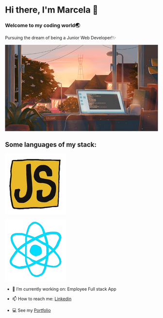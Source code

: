 # Hi there, I'm Marcela 👋

### Welcome to my coding world🌏 
Pursuing the dream of being a Junior Web Developer!✨

![Landing Image](./gifs/calm.gif)

## Some languages of my stack:
<img src="./gifs/js.gif" alt="Javascript" width="200"/>

![React](./gifs/react.gif)


- 🔭 I’m currently working on: Employee Full stack App

- 📫 How to reach me: [Linkedin](https://www.linkedin.com/in/wmarcelamejia) 

- 💻 See my [Portfolio](https://marcelamejiao.github.io/Portfolio-Scss/) 


